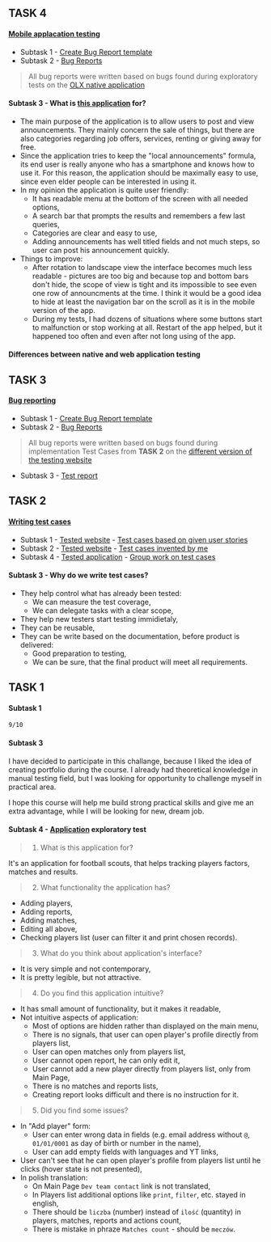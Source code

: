 ## TASK 4
#### [Mobile applacation testing](https://drive.google.com/drive/folders/1yxTjFEqYI2CXSA0N6PXuDxXxU-Pl7lYY?usp=share_link)
* Subtask 1 - [Create Bug Report template](https://docs.google.com/spreadsheets/d/1TRDCKmZjgfsJW0UXAIaaiIacyPWnsYwI0JEJXClRrc8/edit?usp=share_link)
* Subtask 2 - [Bug Reports](https://docs.google.com/spreadsheets/d/1txCLhi2Jo4TqBbSt3kbaXkxIhNQi9g9aq-n9JyAgIuw/edit?usp=share_link)
> All bug reports were written based on bugs found during exploratory tests on the [OLX native application](https://play.google.com/store/apps/details?id=pl.tablica&hl=pl)
#### Subtask 3 - What is [this application](https://play.google.com/store/apps/details?id=pl.tablica&hl=pl) for? 
- The main purpose of the application is to allow users to post and view announcements. They mainly concern the sale of things, but there are also categories regarding job offers, services, renting or giving away for free.
- Since the application tries to keep the "local announcements" formula, its end user is really anyone who has a smartphone and knows how to use it. For this reason, the application should be maximally easy to use, since even elder people can be interested in using it.
- In my opinion the application is quite user friendly: 
  - It has readable menu at the bottom of the screen with all needed options, 
  - A search bar that prompts the results and remembers a few last queries,
  - Categories are clear and easy to use,
  - Adding announcements has well titled fields and not much steps, so user can post his announcement quickly.
- Things to improve:
  - After rotation to landscape view the interface becomes much less readable - pictures are too big and because top and bottom bars don't hide, the scope of view is tight and its impossible to see even one row of announcments at the time. I think it would be a good idea to hide at least the navigation bar on the scroll as it is in the mobile version of the app.
  - During my tests, I had dozens of situations where some buttons start to malfunction or stop working at all. Restart of the app helped, but it happened too often and even after not long using of the app.
#### Differences between native and web application testing

## TASK 3
#### [Bug reporting](https://drive.google.com/drive/folders/1oSl8D3ko_Y8hhuUzTguV6xy_x33rWu3h?usp=share_link)
* Subtask 1 - [Create Bug Report template](https://docs.google.com/spreadsheets/d/1VxV7bI9zvY5XAxRQWHCE8BjcvXpS_EVA-J633eHQRAk/edit?usp=share_link)
* Subtask 2 - [Bug Reports](https://docs.google.com/spreadsheets/d/14r2JjOZgLLKg5VvHK91hY-mfJTLTiuBEWn5oKXGypmc/edit?usp=share_link)
> All bug reports were written based on bugs found during implementation Test Cases from **TASK 2** on the [different version of the testing website](https://scouts.futbolkolektyw.pl)
* Subtask 3 - [Test report](https://docs.google.com/spreadsheets/d/1e_u43SPkiKe1dRxsyilJBZNlYFcVPZm_nqOsbApu3o4/edit?usp=share_link)

## TASK 2
#### [Writing test cases](https://drive.google.com/drive/folders/1ewe3GRuz7xAmlcNco45YH7otxaJhBYIw?usp=share_link)
* Subtask 1 - [Tested website](https://scouts-test.futbolkolektyw.pl) - [Test cases based on given user stories](https://docs.google.com/spreadsheets/d/1VQhZB25Bu_mkIA3bUa-YirgFrkUKb9kJQVJUOcepW0Q/edit?usp=share_link)
* Subtask 2 - [Tested website](https://scouts-test.futbolkolektyw.pl) - [Test cases invented by me](https://docs.google.com/spreadsheets/d/1VQhZB25Bu_mkIA3bUa-YirgFrkUKb9kJQVJUOcepW0Q/edit?usp=share_link)
* Subtask 4 - [Tested application](https://play.google.com/store/apps/details?id=com.pickeatup&hl=pl&gl=US) - [Group work on test cases](https://docs.google.com/spreadsheets/d/1VgJt98b6bYua1-8JfPPsxL6sXEJKsAZaQiAxdqr93Bk/edit?usp=share_link)
#### Subtask 3 - Why do we write test cases?
- They help control what has already been tested:
  - We can measure the test coverage,
  - We can delegate tasks with a clear scope,
- They help new testers start testing immidietaly,
- They can be reusable, 
- They can be write based on the documentation, before product is delivered:
  - Good preparation to testing, 
  - We can be sure, that the final product will meet all requirements.

## TASK 1
#### Subtask 1
`9/10`
#### Subtask 3
I have decided to participate in this challange, because I liked the idea of creating portfolio during the course. I already had theoretical knowledge in manual testing field, but I was looking for opportunity to challenge myself in practical area. 

I hope this course will help me build strong practical skills and give me an extra advantage, while I will be looking for new, dream job.
#### Subtask 4 - [Application](https://scouts-test.futbolkolektyw.pl/) exploratory test
> 1. What is this application for?

It's an application for football scouts, that helps tracking players factors, matches and results. 
> 2. What functionality the application has? 
- Adding players,
- Adding reports,
- Adding matches, 
- Editing all above,
- Checking players list (user can filter it and print chosen records). 
> 3. What do you think about application's interface? 
- It is very simple and not contemporary,
- It is pretty legible, but not attractive.
> 4. Do you find this application intuitive?
- It has small amount of functionality, but it makes it readable,
- Not intuitive aspects of application:
  - Most of options are hidden rather than displayed on the main menu,
  - There is no signals, that user can open player's profile directly from players list, 
  - User can open matches only from players list,
  - User cannot open report, he can only edit it, 
  - User cannot add a new player directly from players list, only from Main Page,
  - There is no matches and reports lists, 
  - Creating report looks difficult and there is no instruction for it.
> 5. Did you find some issues?
- In "Add player" form:
  * User can enter wrong data in fields (e.g. email address without `@`, `01/01/0001` as day of birth or number in the name),
  * User can add empty fields with languages and YT links, 
- User can't see that he can open player's profile from players list until he clicks (hover state is not presented),
- In polish translation: 
  - On Main Page `Dev team contact` link is not translated,
  - In Players list additional options like `print`, `filter`, etc. stayed in english,
  - There should be `liczba` (number) instead of `ilość` (quantity) in players, matches, reports and actions count,
  - There is mistake in phraze `Matches count` - should be `meczów`.
